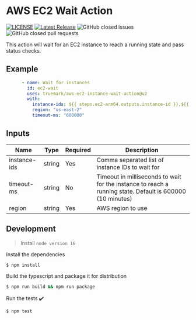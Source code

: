 # AWS EC2 Wait Action

[![LICENSE](https://img.shields.io/badge/license-BSD3-green)](LICENSE)
[![Latest Release](https://img.shields.io/github/v/release/truemark/aws-ec2-instance-wait-action)](https://github.com/truemark/aws-ec2-instance-wait-action/releases)
![GitHub closed issues](https://img.shields.io/github/issues-closed/truemark/aws-ec2-instance-wait-action)
![GitHub closed pull requests](https://img.shields.io/github/issues-pr-closed/truemark/aws-ec2-instance-wait-action)

This action will wait for an EC2 instance to reach a running state and pass status checks.

## Example

```yml
      - name: Wait for instances
        id: ec2-wait
        uses: truemark/aws-ec2-instance-wait-action@v2
        with:
          instance-ids: ${{ steps.ec2-arm64.outputs.instance-id }},${{ steps.ec2-amd64.outputs.instance-id }}
          region: "us-east-2"
          timeout-ms: "600000"
```

## Inputs

|Name | Type | Required | Description                                                                                               |
|-----|------|----------|-----------------------------------------------------------------------------------------------------------|
|instance-ids | string | Yes | Comma separated list of instance IDs to wait for                                                          |
|timeout-ms | string | No | Timeout in milliseconds to wait for the instance to reach a running state. Default is 600000 (10 minutes) |
|region | string | Yes | AWS region to use                                                                                         |


## Development

> Install `node version 16`

Install the dependencies
```bash
$ npm install
```

Build the typescript and package it for distribution
```bash
$ npm run build && npm run package
```

Run the tests :heavy_check_mark:
```bash
$ npm test
```
